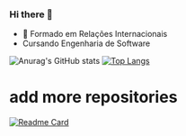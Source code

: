 ### Hi there 👋

- 🔭 Formado em Relações Internacionais
- Cursando Engenharia de Software


![Anurag's GitHub stats](https://github-readme-stats.vercel.app/api?username=electrospherex&show_icons=true&theme=synthwave) [![Top Langs](https://github-readme-stats.vercel.app/api/top-langs/?username=electrospherex)](https://github.com/anuraghazra/github-readme-stats&theme=synthwave)


# add more repositories
[![Readme Card](https://github-readme-stats.vercel.app/api/pin/?username=anuraghazra&repo=github-readme-stats)](https://github.com/anuraghazra/github-readme-stats)
